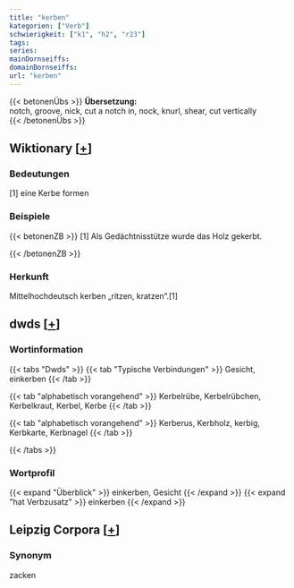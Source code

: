```yaml
---
title: "kerben"
kategorien: ["Verb"]
schwierigkeit: ["k1", "h2", "r23"]
tags:
series:
mainDornseiffs:
domainDornseiffs:
url: "kerben"
---
```


{{< betonenÜbs >}}
**Übersetzung:**  
notch, groove, nick, cut a notch in, nock, knurl, shear, cut vertically  
{{< /betonenÜbs >}}

## Wiktionary [[+](https://de.wiktionary.org/wiki/kerben)]

### Bedeutungen
[1] eine Kerbe formen  

### Beispiele
{{< betonenZB >}}
[1] Als Gedächtnisstütze wurde das Holz gekerbt.  

{{< /betonenZB >}}
### Herkunft
Mittelhochdeutsch kerben „ritzen, kratzen“.[1]  



## dwds [[+](https://www.dwds.de/wb/kerben)]

### Wortinformation
{{< tabs "Dwds" >}}
{{< tab "Typische Verbindungen" >}}
Gesicht, einkerben
{{< /tab >}}

{{< tab "alphabetisch vorangehend" >}}
Kerbelrübe, Kerbelrübchen, Kerbelkraut, Kerbel, Kerbe
{{< /tab >}}

{{< tab "alphabetisch vorangehend" >}}
Kerberus, Kerbholz, kerbig, Kerbkarte, Kerbnagel
{{< /tab >}}

{{< /tabs >}}

### Wortprofil
{{< expand "Überblick" >}} einkerben, Gesicht {{< /expand >}}
{{< expand "hat Verbzusatz" >}} einkerben {{< /expand >}}

## Leipzig Corpora [[+](https://corpora.uni-leipzig.de/en/res?word=kerben&corpusId=deu_newscrawl-public_2018)]


### Synonym
zacken

